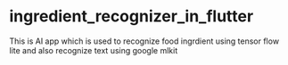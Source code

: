 # ingredient_recognizer_in_flutter
 This is AI app which is used to recognize food ingrdient using tensor flow lite and also recognize text using google mlkit
